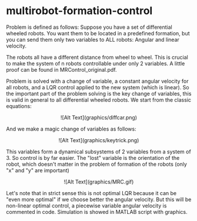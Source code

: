 # multirobot-formation-control
Problem is defined as follows:
Suppose you have a set of differential wheeled robots. You want them to be located in a predefined formation, but you can send them only two variables to ALL robots: Angular and linear velocity.

The robots all have a different distance from wheel to wheel. This is crucial to make the system of n robots controllable under only 2 variables. A little proof can be found in MRControl_original.pdf.

Problem is solved with a change of variable, a constant angular velocity for all robots, and a LQR control applied to the new system (which is linear). So the important part of the problem solving is the key change of variables, this is valid in general to all differential wheeled robots. We start from the classic equations: 

<p align="center">
![Alt Text](graphics/diffcar.png)
</p>

And we make a magic change of variables as follows: 

<p align="center">
![Alt Text](graphics/keytrick.png)
</p>

This variables form a dynamical subsystems of 2 variables from a system of 3. So control is by far easier. The "lost" variable is the orientation of the robot, which doesn't matter in the problem of formation of the robots (only "x" and "y" are important)

<p align="center">
![Alt Text](graphics/MRC.gif)
</p>

Let's note that in strict sense this is not optimal LQR because it can be "even more optimal" if we choose better the angular velocity. But this will be non-linear optimal control, a piecewise variable angular velocity is commented in code.
Simulation is showed in MATLAB script with graphics.
